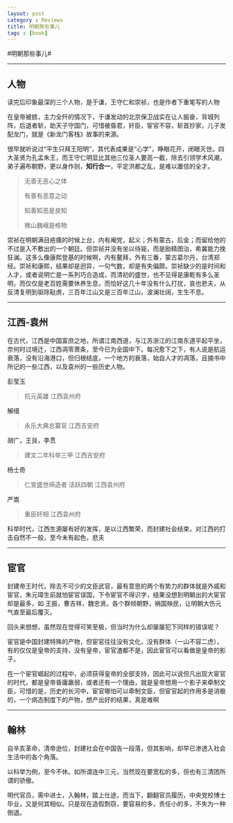```yaml
---
layout: post
category : Reviews
title: 明朝那些事儿
tags : [book]
---
```



#明朝那些事儿#

---

## 人物 ##

读完后印象最深的三个人物，是于谦，王守仁和崇祯，也是作者下重笔写的人物



在皇帝被掳，主力全歼的情况下，于谦发动的北京保卫战实在让人振奋，背城列阵，后退者斩，助天子守国门，可惜被昏君，奸臣，宦官不容，斩首抄家，儿子发配龙门，就是《新龙门客栈》故事的来源。

很早就听说过“平生只拜王阳明”，其代表成果是“心学”，睁眼花开，闭眼灭世。四大圣贤为孔孟朱王，而王守仁明显比其他三位圣人要高一截，除去引领学术风潮，弟子遍布朝野，更以身作则，**知行合一**，平定洪都之乱，是难以置信的全才。

> 无善无恶心之体
> 
> 有善有恶意之动
> 
> 知善知恶是良知
> 
> 微山巍峨是格物



崇祯在明朝满目疮痍的时候上台，内有阉党，起义；外有蒙古，后金；而留给他的不过是入不敷出的一个朝廷。但崇祯并没有坐以待毙，而是励精图治，希冀能力挽狂澜。这多么像康熙登基的时候啊，内有鳌拜，外有三番，蒙古葛尔丹，台湾郑经。崇祯和康熙，结果却是迥异，一句气数，却是有失偏颇。崇祯缺少的是时间和人才，或者说明亡是一系列巧合造成，而清初的盛世，也不见得是康乾有多么圣明，而仅仅是老百姓需要休养生息，而恰好这几十年没有什么打扰，哀也悲夫，从反清复明到驱除鞑虏，三百年江山又是三百年江山，波澜壮阔，生生不息。

---

## 江西-袁州 ##

在古代，江西是中国富庶之地，所谓江南西道，与江苏浙江的江南东道平起平坐，奈何时过境迁，江西凋零萧条，至今已为全国中下。每况愈下之下，有人说是航运衰落，没有沿海港口，但归根结底，一个地方的衰落，始自人才的凋落，且摘书中所记的一些江西，以及袁州的一些历史人物。

彭莹玉

> 抗元英雄  江西袁州府

解缙		

> 永乐大典总纂官	江西吉安府

胡广，王艮，李贯		
> 建文二年科举三甲		江西吉安府

杨士奇

> 仁宣盛世缔造者 活跃四朝	江西袁州府

严嵩

> 重臣奸相  江西袁州府

科举时代，江西生源屡有好的发挥，是以江西繁荣，而封建社会结束，对江西的打击自然不一般，至今未有起色，悲夫

---

## 宦官 ##

封建帝王时代，除去不可少的文臣武官，最有意思的两个有势力的群体就是外戚和宦官，朱元璋生前就怕宦官误国，下令宦官不得识字，结果没想到明朝出的大宦官却是最多，如 王振，曹吉祥，魏忠贤。各个群倾朝野，祸国殃民，让明朝大伤元气直至最后覆灭。

回头来想想，虽然现在觉得可笑至极，但当时为什么却屡屡犯下同样的错误呢？

宦官是中国封建特殊的产物，但宦官往往没有文化，没有群体（一山不容二虎），有的仅仅是皇帝的支持，没有皇帝，宦官渣都不是，因此宦官可以看做是皇帝的影子。

在一个宦官崛起的过程中，必须获得皇帝的全部支持，因此可以说但凡出现大宦官的时代，都是皇帝昏庸羸弱，或者还有一个理由，就是皇帝想用一个影子来牵制文臣，可惜的是，历史的长河中，宦官哪怕可以牵制文臣，但宦官起的作用多是消极的，一个病态制度下的产物，想产出好的结果，真是难啊


---

## 翰林 ##

自辛亥革命，清帝逊位，封建社会在中国告一段落，但其影响，却早已渗透入社会生活中的各个角落。

以科举为例，至今不休。如所谓连中三元，当然现在要宽松的多，但也有三清团所谓的骄傲。

明代官员，需中进士，入翰林，踏上仕途，而当下，翻翻官员履历，中央党校博士毕业，又是何其相似。只是现在造假剽窃，要容易的多，责任小的多，不失为一种倒退。








